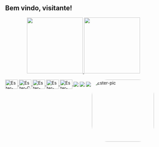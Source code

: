 ## Bem vindo, visitante! 

<div align="center">
  <a href="https://github.com/estersassis">
  <img height="180em" src="https://github-readme-stats.vercel.app/api?username=estersassis&show_icons=true&theme=dracula&include_all_commits=true&count_private=true"/>
  <img height="180em" src="https://github-readme-stats.vercel.app/api/top-langs/?username=estersassis&layout=compact&langs_count=7&theme=dracula"/>
</div>
  
  
<div style="display: inline-block"><br>
  <img align="center" alt="Ester-Python" height="30" width="40" src="https://cdn.jsdelivr.net/gh/devicons/devicon/icons/python/python-original.svg">
  <img align="center" alt="Ester-C" height="30" width="40" src="https://cdn.jsdelivr.net/gh/devicons/devicon/icons/c/c-original.svg">
  <img align="center" alt="Ester-CSS" height="30" width="40" src="https://cdn.jsdelivr.net/gh/devicons/devicon/icons/css3/css3-original.svg">
  <img align="center" alt="Ester-JS" height="30" width="40" src="https://cdn.jsdelivr.net/gh/devicons/devicon/icons/javascript/javascript-original.svg" />
  <img align="center" alt="Ester-HTML" height="30" width="40" src="https://cdn.jsdelivr.net/gh/devicons/devicon/icons/html5/html5-original.svg" />
  <a href="https://instagram.com/estersassis" target="_blank"><img src="https://img.shields.io/badge/-Instagram-%23E4405F?style=for-the-badge&logo=instagram&logoColor=white" align="center" target="_blank"></a>
  <a href = "mailto:estersassis@gmail.com"><img align="center" src="https://img.shields.io/badge/-Gmail-%23333?style=for-the-badge&logo=gmail&logoColor=white" target="_blank"></a>
  <a href="https://www.linkedin.com/in/ester-sara" target="_blank"><img src="https://img.shields.io/badge/-LinkedIn-%230077B5?style=for-the-badge&logo=linkedin&logoColor=white" align="center" target="_blank"></a>    
  <img align="right" alt="Ester-pic" height="200" style="border-radius:50px;" src="https://cdn.discordapp.com/attachments/649286709833629699/921516093393240154/563eaa65-9215-483c-88a2-633a721a47af.jpg">
</div>

##
